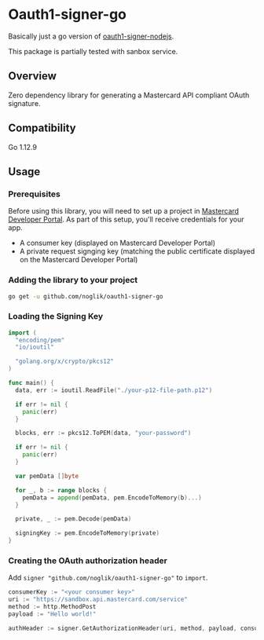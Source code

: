 # Oauth1-signer-go

Basically just a go version of [oauth1-signer-nodejs](https://github.com/Mastercard/oauth1-signer-nodejs).

This package is partially tested with sanbox service.

## Overview

Zero dependency library for generating a Mastercard API compliant OAuth signature.

## Compatibility

Go 1.12.9

## Usage

### Prerequisites

Before using this library, you will need to set up a project in [Mastercard Developer Portal](https://developer.mastercard.com/).
As part of this setup, you'll receive credentials for your app.
- A consumer key (displayed on Mastercard Developer Portal)
- A private request signging key (matching the public certificate displayed on the Mastercard Developer Portal)

### Adding the library to your project

```bash
go get -u github.com/noglik/oauth1-signer-go
```

### Loading the Signing Key

```go
import (
  "encoding/pem"
  "io/ioutil"

  "golang.org/x/crypto/pkcs12"
)

func main() {
  data, err := ioutil.ReadFile("./your-p12-file-path.p12")

  if err != nil {
    panic(err)
  }

  blocks, err := pkcs12.ToPEM(data, "your-password")

  if err != nil {
    panic(err)
  }

  var pemData []byte

  for _, b := range blocks {
    pemData = append(pemData, pem.EncodeToMemory(b)...)
  }

  private, _ := pem.Decode(pemData)

  signingKey := pem.EncodeToMemory(private)
}
```

### Creating the OAuth authorization header

Add `signer "github.com/noglik/oauth1-signer-go"` to `import`.

```go
consumerKey := "<your consumer key>"
uri := "https://sandbox.api.mastercard.com/service"
method := http.MethodPost
payload := "Hello world!"

authHeader := signer.GetAuthorizationHeader(uri, method, payload, consumerKey, signingKey)
```
